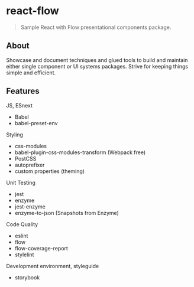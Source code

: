 # react-flow

> Sample React with Flow presentational components package.  

## About

Showcase and document techniques and glued tools to build and maintain either
single component or UI systems packages.
Strive for keeping things simple and efficient.


## Features

JS, ESnext
 * Babel  
 * babel-preset-env

Styling
 * css-modules
 * babel-plugin-css-modules-transform (Webpack free)
 * PostCSS
  * autoprefixer
  * custom properties (theming)

Unit Testing
 * jest
 * enzyme
 * jest-enzyme
 * enzyme-to-json (Snapshots from Enzyme)

Code Quality
 * eslint
 * flow
 * flow-coverage-report
 * stylelint

Development environment, styleguide
 * storybook
